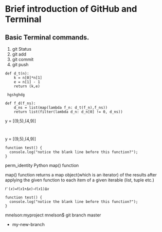 # Brief introduction of GitHub and Terminal
## Basic Terminal commands.
1. git Status
2. git add
3. git commit
4. git push
 
```
def d_t(n):
    k = n[0]*n[1]
    e = n[1] - 1
    return (k,e)
```

` hgshghdg`



```
def f_d(f_ns):
    d_ns = list(map(lambda f_n: d_t(f_n),f_ns))
    return list(filter(lambda d_n: d_n[0] != 0, d_ns))
```
y = [(9,5),(4,9)]
```


```
y = [(9,5),(4,9)]

```
function test() {
  console.log("notice the blank line before this function?");
}
```
perm_identity
Python map() function

map() function returns a map object(which is an iterator) of the results after applying the given function to each item of a given iterable (list, tuple etc.)



```
𝑓′(𝑥)=𝑓(𝑥1+Δ𝑥)−𝑓(𝑥1)Δ𝑥

```


```
function test() {
  console.log("notice the blank line before this function?");
}
```
mnelson:myproject mnelson$ git branch
  master
* my-new-branch


